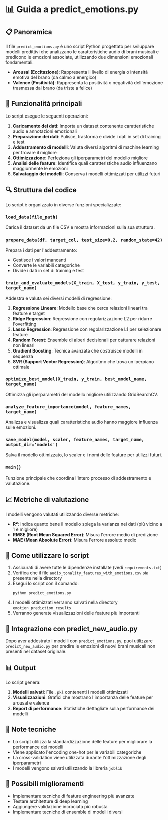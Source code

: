 # 📊 Guida a predict_emotions.py

## 📋 Panoramica

Il file `predict_emotions.py` è uno script Python progettato per sviluppare modelli predittivi che analizzano le caratteristiche audio di brani musicali e predicono le emozioni associate, utilizzando due dimensioni emozionali fondamentali:

- **Arousal (Eccitazione)**: Rappresenta il livello di energia o intensità emotiva del brano (da calmo a energico)
- **Valence (Positività)**: Rappresenta la positività o negatività dell'emozione trasmessa dal brano (da triste a felice)

## 🧠 Funzionalità principali

Lo script esegue le seguenti operazioni:

1. **Caricamento dei dati**: Importa un dataset contenente caratteristiche audio e annotazioni emozionali
2. **Preparazione dei dati**: Pulisce, trasforma e divide i dati in set di training e test
3. **Addestramento di modelli**: Valuta diversi algoritmi di machine learning per trovare il migliore
4. **Ottimizzazione**: Perfeziona gli iperparametri del modello migliore
5. **Analisi delle feature**: Identifica quali caratteristiche audio influenzano maggiormente le emozioni
6. **Salvataggio dei modelli**: Conserva i modelli ottimizzati per utilizzi futuri

## 🔍 Struttura del codice

Lo script è organizzato in diverse funzioni specializzate:

### `load_data(file_path)`
Carica il dataset da un file CSV e mostra informazioni sulla sua struttura.

### `prepare_data(df, target_col, test_size=0.2, random_state=42)`
Prepara i dati per l'addestramento:
- Gestisce i valori mancanti
- Converte le variabili categoriche
- Divide i dati in set di training e test

### `train_and_evaluate_models(X_train, X_test, y_train, y_test, target_name)`
Addestra e valuta sei diversi modelli di regressione:
1. **Regressione Lineare**: Modello base che cerca relazioni lineari tra feature e target
2. **Ridge Regression**: Regressione con regolarizzazione L2 per ridurre l'overfitting
3. **Lasso Regression**: Regressione con regolarizzazione L1 per selezionare feature
4. **Random Forest**: Ensemble di alberi decisionali per catturare relazioni non lineari
5. **Gradient Boosting**: Tecnica avanzata che costruisce modelli in sequenza
6. **SVR (Support Vector Regression)**: Algoritmo che trova un iperpiano ottimale

### `optimize_best_model(X_train, y_train, best_model_name, target_name)`
Ottimizza gli iperparametri del modello migliore utilizzando GridSearchCV.

### `analyze_feature_importance(model, feature_names, target_name)`
Analizza e visualizza quali caratteristiche audio hanno maggiore influenza sulle emozioni.

### `save_model(model, scaler, feature_names, target_name, output_dir='models')`
Salva il modello ottimizzato, lo scaler e i nomi delle feature per utilizzi futuri.

### `main()`
Funzione principale che coordina l'intero processo di addestramento e valutazione.

## 📈 Metriche di valutazione

I modelli vengono valutati utilizzando diverse metriche:

- **R²**: Indica quanto bene il modello spiega la varianza nei dati (più vicino a 1 è migliore)
- **RMSE (Root Mean Squared Error)**: Misura l'errore medio di predizione
- **MAE (Mean Absolute Error)**: Misura l'errore assoluto medio

## 🔧 Come utilizzare lo script

1. Assicurati di avere tutte le dipendenze installate (vedi `requirements.txt`)
2. Verifica che il file `audio_tonality_features_with_emotions.csv` sia presente nella directory
3. Esegui lo script con il comando:
   ```
   python predict_emotions.py
   ```
4. I modelli ottimizzati verranno salvati nella directory `emotion_prediction_results`
5. Verranno generate visualizzazioni delle feature più importanti

## 🔄 Integrazione con predict_new_audio.py

Dopo aver addestrato i modelli con `predict_emotions.py`, puoi utilizzare `predict_new_audio.py` per predire le emozioni di nuovi brani musicali non presenti nel dataset originale.

## 📊 Output

Lo script genera:

1. **Modelli salvati**: File `.pkl` contenenti i modelli ottimizzati
2. **Visualizzazioni**: Grafici che mostrano l'importanza delle feature per arousal e valence
3. **Report di performance**: Statistiche dettagliate sulla performance dei modelli

## 🔬 Note tecniche

- Lo script utilizza la standardizzazione delle feature per migliorare la performance dei modelli
- Viene applicato l'encoding one-hot per le variabili categoriche
- La cross-validation viene utilizzata durante l'ottimizzazione degli iperparametri
- I modelli vengono salvati utilizzando la libreria `joblib`

## 🚀 Possibili miglioramenti

- Implementare tecniche di feature engineering più avanzate
- Testare architetture di deep learning
- Aggiungere validazione incrociata più robusta
- Implementare tecniche di ensemble di modelli diversi